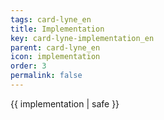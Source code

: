 ```yaml
---
tags: card-lyne_en
title: Implementation
key: card-lyne-implementation_en
parent: card-lyne_en
icon: implementation
order: 3
permalink: false  
---
```

 {{ implementation | safe }}


